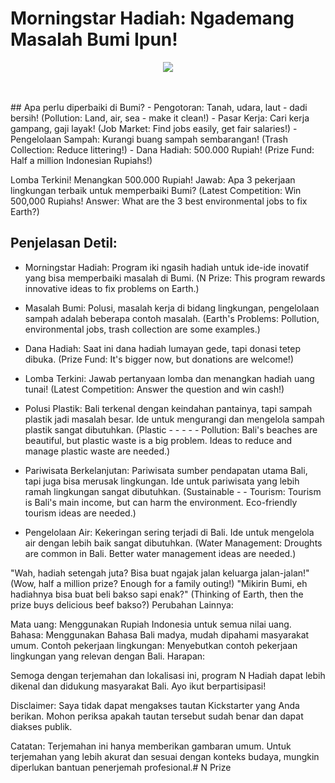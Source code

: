 # Morningstar Hadiah: Ngademang Masalah Bumi Ipun!
<p align="center">
<img src="https://raw.githubusercontent.com/Morningstar88/X/main/pics/midnight-first-screen.png">
<br><br><br></p>
## Apa perlu diperbaiki di Bumi?
- Pengotoran: Tanah, udara, laut - dadi bersih! (Pollution: Land, air, sea - make it clean!)
- Pasar Kerja: Cari kerja gampang, gaji layak! (Job Market: Find jobs easily, get fair salaries!)
- Pengelolaan Sampah: Kurangi buang sampah sembarangan! (Trash Collection: Reduce littering!)
- Dana Hadiah: 500.000 Rupiah! (Prize Fund: Half a million Indonesian Rupiahs!)

Lomba Terkini! Menangkan 500.000 Rupiah! Jawab: Apa 3 pekerjaan lingkungan terbaik untuk memperbaiki Bumi? (Latest Competition: Win 500,000 Rupiahs! Answer: What are the 3 best environmental jobs to fix Earth?)


## Penjelasan Detil:

- Morningstar Hadiah: Program iki ngasih hadiah untuk ide-ide inovatif yang bisa memperbaiki masalah di Bumi. (N Prize: This program rewards innovative ideas to fix problems on Earth.)
- Masalah Bumi: Polusi, masalah kerja di bidang lingkungan, pengelolaan sampah adalah beberapa contoh masalah. (Earth's Problems: Pollution, environmental jobs, trash collection are some examples.)
- Dana Hadiah: Saat ini dana hadiah lumayan gede, tapi donasi tetep dibuka. (Prize Fund: It's bigger now, but donations are welcome!)
- Lomba Terkini: Jawab pertanyaan lomba dan menangkan hadiah uang tunai! (Latest Competition: Answer the question and win cash!)

- Polusi Plastik: Bali terkenal dengan keindahan pantainya, tapi sampah plastik jadi masalah besar. Ide untuk mengurangi dan mengelola sampah plastik sangat dibutuhkan. (Plastic - - - - - Pollution: Bali's beaches are beautiful, but plastic waste is a big problem. Ideas to reduce and manage plastic waste are needed.)
- Pariwisata Berkelanjutan: Pariwisata sumber pendapatan utama Bali, tapi juga bisa merusak lingkungan. Ide untuk pariwisata yang lebih ramah lingkungan sangat dibutuhkan. (Sustainable - - Tourism: Tourism is Bali's main income, but can harm the environment. Eco-friendly tourism ideas are needed.)
- Pengelolaan Air: Kekeringan sering terjadi di Bali. Ide untuk mengelola air dengan lebih baik sangat dibutuhkan. (Water Management: Droughts are common in Bali. Better water management ideas are needed.)


"Wah, hadiah setengah juta? Bisa buat ngajak jalan keluarga jalan-jalan!" (Wow, half a million prize? Enough for a family outing!)
"Mikirin Bumi, eh hadiahnya bisa buat beli bakso sapi enak?" (Thinking of Earth, then the prize buys delicious beef bakso?)
Perubahan Lainnya:

Mata uang: Menggunakan Rupiah Indonesia untuk semua nilai uang.
Bahasa: Menggunakan Bahasa Bali madya, mudah dipahami masyarakat umum.
Contoh pekerjaan lingkungan: Menyebutkan contoh pekerjaan lingkungan yang relevan dengan Bali.
Harapan:

Semoga dengan terjemahan dan lokalisasi ini, program N Hadiah dapat lebih dikenal dan didukung masyarakat Bali. Ayo ikut berpartisipasi!

Disclaimer: Saya tidak dapat mengakses tautan Kickstarter yang Anda berikan. Mohon periksa apakah tautan tersebut sudah benar dan dapat diakses publik.

Catatan: Terjemahan ini hanya memberikan gambaran umum. Untuk terjemahan yang lebih akurat dan sesuai dengan konteks budaya, mungkin diperlukan bantuan penerjemah profesional.# N Prize

